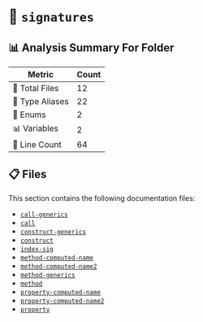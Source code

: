 # 📁 `signatures`

## 📊 Analysis Summary For Folder

| Metric | Count |
|--------|-------|
| 📁 Total Files | 12 |
| 📑 Type Aliases | 22 |
| 🎯 Enums | 2 |
| 📊 Variables | 2 |
| 🔢 Line Count | 64 |


## 📋 Files

This section contains the following documentation files:

- [`call-generics`](./call-generics.md)
- [`call`](./call.md)
- [`construct-generics`](./construct-generics.md)
- [`construct`](./construct.md)
- [`index-sig`](./index-sig.md)
- [`method-computed-name`](./method-computed-name.md)
- [`method-computed-name2`](./method-computed-name2.md)
- [`method-generics`](./method-generics.md)
- [`method`](./method.md)
- [`property-computed-name`](./property-computed-name.md)
- [`property-computed-name2`](./property-computed-name2.md)
- [`property`](./property.md)